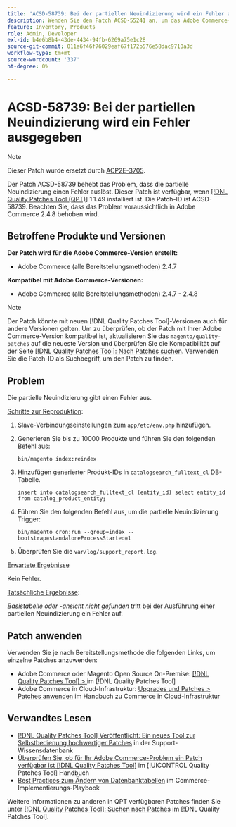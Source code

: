 ```yaml
---
title: 'ACSD-58739: Bei der partiellen Neuindizierung wird ein Fehler ausgegeben'
description: Wenden Sie den Patch ACSD-55241 an, um das Adobe Commerce-Problem zu beheben, bei dem eine partielle Neuindizierung einen Fehler auslöst.
feature: Inventory, Products
role: Admin, Developer
exl-id: b4e6b8b4-43de-4434-94fb-6269a75e1c28
source-git-commit: 011a6f46f76029eaf67f172b576e58dac9710a3d
workflow-type: tm+mt
source-wordcount: '337'
ht-degree: 0%

---
```


# ACSD-58739: Bei der partiellen Neuindizierung wird ein Fehler ausgegeben

>[!NOTE]
>
>Dieser Patch wurde ersetzt durch [ACP2E-3705](/help/tools/quality-patches-tool/patches-available-in-qpt/v1-1-61/acp2e-3705-fixes-an-issue-where-the-indexer.md).

Der Patch ACSD-58739 behebt das Problem, dass die partielle Neuindizierung einen Fehler auslöst. Dieser Patch ist verfügbar, wenn [[!DNL Quality Patches Tool (QPT)]](https://experienceleague.adobe.com/en/docs/commerce-operations/tools/quality-patches-tool/quality-patches-tool-to-self-serve-quality-patches) 1.1.49 installiert ist. Die Patch-ID ist ACSD-58739. Beachten Sie, dass das Problem voraussichtlich in Adobe Commerce 2.4.8 behoben wird.

## Betroffene Produkte und Versionen

**Der Patch wird für die Adobe Commerce-Version erstellt:**

* Adobe Commerce (alle Bereitstellungsmethoden) 2.4.7

**Kompatibel mit Adobe Commerce-Versionen:**

* Adobe Commerce (alle Bereitstellungsmethoden) 2.4.7 - 2.4.8

>[!NOTE]
>
>Der Patch könnte mit neuen [!DNL Quality Patches Tool]-Versionen auch für andere Versionen gelten. Um zu überprüfen, ob der Patch mit Ihrer Adobe Commerce-Version kompatibel ist, aktualisieren Sie das `magento/quality-patches` auf die neueste Version und überprüfen Sie die Kompatibilität auf der Seite [[!DNL Quality Patches Tool]: Nach Patches suchen](https://experienceleague.adobe.com/tools/commerce-quality-patches/index.html). Verwenden Sie die Patch-ID als Suchbegriff, um den Patch zu finden.

## Problem

Die partielle Neuindizierung gibt einen Fehler aus.

<u>Schritte zur Reproduktion</u>:

1. Slave-Verbindungseinstellungen zum `app/etc/env.php` hinzufügen.
1. Generieren Sie bis zu 10000 Produkte und führen Sie den folgenden Befehl aus:

   ```
   bin/magento index:reindex
   ```

1. Hinzufügen generierter Produkt-IDs in `catalogsearch_fulltext_cl` DB-Tabelle.

   ```
   insert into catalogsearch_fulltext_cl (entity_id) select entity_id from catalog_product_entity;
   ```

1. Führen Sie den folgenden Befehl aus, um die partielle Neuindizierung Trigger:

   ```
   bin/magento cron:run --group=index --bootstrap=standaloneProcessStarted=1 
   ```

1. Überprüfen Sie die `var/log/support_report.log`.

<u>Erwartete Ergebnisse</u>

Kein Fehler.

<u>Tatsächliche Ergebnisse</u>:

*Basistabelle oder -ansicht nicht gefunden* tritt bei der Ausführung einer partiellen Neuindizierung ein Fehler auf.

## Patch anwenden

Verwenden Sie je nach Bereitstellungsmethode die folgenden Links, um einzelne Patches anzuwenden:

* Adobe Commerce oder Magento Open Source On-Premise: [[!DNL Quality Patches Tool] > ](/help/tools/quality-patches-tool/usage.md) im [!DNL Quality Patches Tool]
* Adobe Commerce in Cloud-Infrastruktur: [Upgrades und Patches > Patches anwenden](https://experienceleague.adobe.com/docs/commerce-cloud-service/user-guide/develop/upgrade/apply-patches.html) im Handbuch zu Commerce in Cloud-Infrastruktur

## Verwandtes Lesen

* [[!DNL Quality Patches Tool] Veröffentlicht: Ein neues Tool zur Selbstbedienung hochwertiger Patches](https://experienceleague.adobe.com/en/docs/commerce-operations/tools/quality-patches-tool/quality-patches-tool-to-self-serve-quality-patches) in der Support-Wissensdatenbank
* [Überprüfen Sie, ob für Ihr Adobe Commerce-Problem ein Patch verfügbar ist [!DNL Quality Patches Tool]](/help/tools/quality-patches-tool/patches-available-in-qpt/check-patch-for-magento-issue-with-magento-quality-patches.md) im [!UICONTROL Quality Patches Tool] Handbuch
* [Best Practices zum Ändern von Datenbanktabellen](https://experienceleague.adobe.com/en/docs/commerce-operations/implementation-playbook/best-practices/development/modifying-core-and-third-party-tables#why-adobe-recommends-avoiding-modifications) im Commerce-Implementierungs-Playbook

Weitere Informationen zu anderen in QPT verfügbaren Patches finden Sie unter [[!DNL Quality Patches Tool]: Suchen nach Patches](https://experienceleague.adobe.com/tools/commerce-quality-patches/index.html) im [!DNL Quality Patches Tool].
